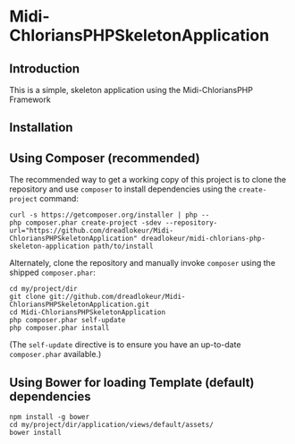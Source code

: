 Midi-ChloriansPHPSkeletonApplication
====================================

Introduction
------------
This is a simple, skeleton application using the Midi-ChloriansPHP Framework

Installation
------------

Using Composer (recommended)
----------------------------
The recommended way to get a working copy of this project is to clone the repository
and use `composer` to install dependencies using the `create-project` command:

    curl -s https://getcomposer.org/installer | php --
    php composer.phar create-project -sdev --repository-url="https://github.com/dreadlokeur/Midi-ChloriansPHPSkeletonApplication" dreadlokeur/midi-chlorians-php-skeleton-application path/to/install

Alternately, clone the repository and manually invoke `composer` using the shipped
`composer.phar`:

    cd my/project/dir
    git clone git://github.com/dreadlokeur/Midi-ChloriansPHPSkeletonApplication.git
    cd Midi-ChloriansPHPSkeletonApplication
    php composer.phar self-update
    php composer.phar install

(The `self-update` directive is to ensure you have an up-to-date `composer.phar`
available.)

Using Bower for loading Template (default) dependencies
----------------------------------------------------
    npm install -g bower
    cd my/project/dir/application/views/default/assets/
    bower install